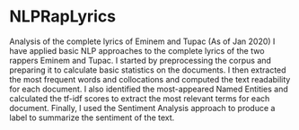 # NLPRapLyrics
Analysis of the complete lyrics of Eminem and Tupac (As of Jan 2020)
I have applied basic NLP approaches to the complete lyrics of the two rappers Eminem and Tupac. I started by preprocessing the corpus and preparing it to calculate basic statistics on the documents. I then extracted the most frequent words and collocations and computed the text readability for each document. I also identified the most-appeared Named Entities and calculated the tf-idf scores to extract the most relevant terms for each document. Finally, I used the Sentiment Analysis approach to produce a label to summarize the sentiment of the text.
